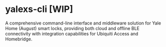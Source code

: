 # yalexs-cli [WIP]

A comprehensive command-line interface and middleware solution for Yale Home (August) smart locks, providing both cloud and offline BLE connectivity with integration capabilities for Ubiquiti Access and Homebridge.